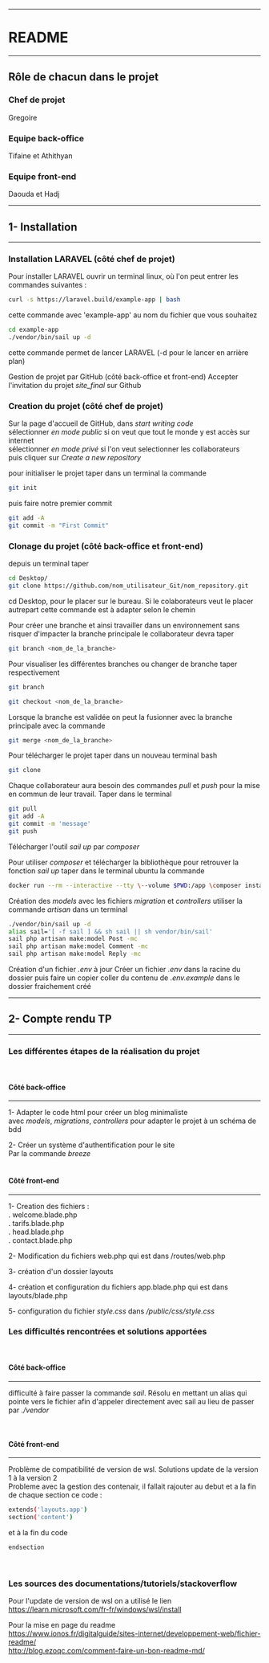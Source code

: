 ***
# README
***
## Rôle de chacun dans le projet

### Chef de projet  
Gregoire

### Equipe back-office  
Tifaine et Athithyan

### Equipe front-end  
Daouda et Hadj  

***
## 1- Installation
***
### Installation LARAVEL (côté chef de projet)

Pour installer LARAVEL ouvrir un terminal linux, où l'on peut entrer les commandes suivantes :  
```sh
curl -s https://laravel.build/example-app | bash
```
cette commande avec 'example-app' au nom du fichier que vous souhaitez  

```sh
cd example-app  
./vendor/bin/sail up -d
```
cette commande permet de lancer LARAVEL (-d pour le lancer en arrière plan)

Gestion de projet par GitHub (côté back-office et front-end)
Accepter l'invitation du projet *site_final* sur Github 


### Creation du projet (côté chef de projet)
Sur la page d'accueil de GitHub, dans *start writing code*  
sélectionner *en mode public* si on veut que tout le monde y est accès sur internet  
sélectionner *en mode privé* si l'on veut selectionner les collaborateurs  
puis cliquer sur *Create a new repository*


pour initialiser le projet taper dans un terminal la commande 
```sh  
git init
```
puis faire notre premier commit  
```sh 
git add -A
git commit -m "First Commit"
```
### Clonage du projet (côté back-office et front-end)

depuis un terminal taper 
```sh  
cd Desktop/
git clone https://github.com/nom_utilisateur_Git/nom_repository.git
```
cd Desktop, pour le placer sur le bureau. Si le colaborateurs veut le placer autrepart cette commande est à adapter selon le chemin

Pour créer une branche et ainsi travailler dans un environnement sans risquer d'impacter la branche principale le collaborateur devra taper  
```sh
git branch <nom_de_la_branche>
```
Pour visualiser les différentes branches ou changer de branche taper respectivement  
```sh 
git branch

git checkout <nom_de_la_branche>
```
Lorsque la branche est validée on peut la fusionner avec la branche principale avec la commande  
```sh
git merge <nom_de_la_branche>
```
Pour télécharger le projet taper dans un nouveau terminal bash  
```sh 
git clone 
``` 
Chaque collaborateur aura besoin des commandes *pull* et *push* pour la mise en commun de leur travail. Taper dans le terminal    
```sh
git pull
git add -A
git commit -m 'message'
git push
``` 
Télécharger l'outil *sail up* par *composer*  

Pour utiliser *composer* et télécharger la bibliothèque pour retrouver la fonction *sail up* taper dans le terminal ubuntu la commande   
```sh
docker run --rm --interactive --tty \--volume $PWD:/app \composer install  
```
Création des *models* avec les fichiers  *migration* et *controllers* utiliser la commande *artisan* dans un terminal  

```sh
./vendor/bin/sail up -d   
alias sail='[ -f sail ] && sh sail || sh vendor/bin/sail'   
sail php artisan make:model Post -mc   
sail php artisan make:model Comment -mc   
sail php artisan make:model Reply -mc    
``` 
Création d'un fichier *.env* à jour
Créer un fichier *.env* dans la racine du dossier puis faire un copier coller du contenu de *.env.example* dans le dossier fraichement créé 
***
## 2- Compte rendu TP
***

### Les différentes étapes de la réalisation du projet

<br>

#### Côté back-office
-----
1- Adapter le code html pour créer un blog minimaliste  
avec *models*, *migrations*, *controllers* pour adapter le projet à un schéma de bdd  

2- Créer un système d'authentification pour le site  
Par la commande *breeze*   
<br>

#### Côté front-end
-----
1- Creation des fichiers :  
. welcome.blade.php  
. tarifs.blade.php  
. head.blade.php  
. contact.blade.php  

2- Modification du fichiers web.php qui est dans /routes/web.php  

3- création d'un dossier layouts  

4- création et configuration du fichiers app.blade.php qui est dans layouts/blade.php 

5- configuration du fichier *style.css* dans */public/css/style.css*


### Les difficultés rencontrées et solutions apportées
<br>

#### Côté back-office
-----
difficulté à faire passer la commande *sail*. Résolu en mettant un alias qui pointe vers le fichier afin d'appeler directement avec sail au lieu de passer par *./vendor*

<br>

#### Côté front-end  
----- 
Problème de compatibilité de version de wsl. Solutions update de la version 1 à la version 2   
Probleme avec la gestion des contenair, il fallait rajouter au debut et a la fin de chaque section ce code :  
```sh
extends('layouts.app')  
section('content')  
```
et à la fin du code
```sh  
endsection  
```
<br>

### Les sources des documentations/tutoriels/stackoverflow

Pour l'update de version de wsl on a utilisé le lien  
https://learn.microsoft.com/fr-fr/windows/wsl/install  

Pour la mise en page du readme  
https://www.ionos.fr/digitalguide/sites-internet/developpement-web/fichier-readme/  
http://blog.ezoqc.com/comment-faire-un-bon-readme-md/  